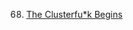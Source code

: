 68. [The Clusterfu*k Begins](https://linuxgamecast.com/2013/12/linuxgamecast-weekly-ep68-the-clusterfuk-begins/)

